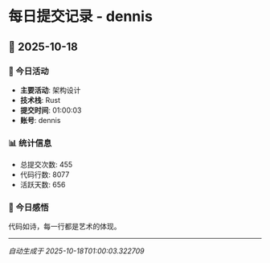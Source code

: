 # 每日提交记录 - dennis

## 📅 2025-10-18

### 🎯 今日活动
- **主要活动**: 架构设计
- **技术栈**: Rust
- **提交时间**: 01:00:03
- **账号**: dennis

### 📊 统计信息
- 总提交次数: 455
- 代码行数: 8077
- 活跃天数: 656

### 💭 今日感悟
代码如诗，每一行都是艺术的体现。

---
*自动生成于 2025-10-18T01:00:03.322709*
